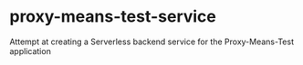 # proxy-means-test-service
Attempt at creating a Serverless backend service for the Proxy-Means-Test application
